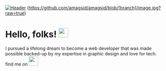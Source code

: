 [![Header](https://raw.githubusercontent.com/amagsid/<OWNER>/<OWNER>/readme_header.png "Header")](https://some-url.dev/)
(https://github.com/amagsid/amagsid/blob/[branch]/image.jpg?raw=true)


# Hello, folks! <img src="https://raw.githubusercontent.com/MartinHeinz/MartinHeinz/master/wave.gif" width="30px">
I pursued a lifelong dream to become a web developer that was made possible backed-up by my expertise in graphic design and love for tech.
find me on <a> <img src="https://raw.githubusercontent.com/MartinHeinz/MartinHeinz/master/wave.gif" width="30px"> </a>


<!--
**amagsid/amagsid** is a ✨ _special_ ✨ repository because its `README.md` (this file) appears on your GitHub profile.

Here are some ideas to get you started:

- 🔭 I’m currently working on ...
- 🌱 I’m currently learning ...
- 👯 I’m looking to collaborate on ...
- 🤔 I’m looking for help with ...
- 💬 Ask me about ...
- 📫 How to reach me: ...
- 😄 Pronouns: ...
- ⚡ Fun fact: ...
-->
